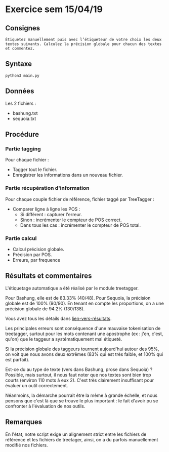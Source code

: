 # Exercice sem 15/04/19

## Consignes

`Étiquetez manuellement puis avec l’étiqueteur de votre choix les deux textes suivants. Calculez la précision globale pour chacun des textes et commentez.`

## Syntaxe

`python3 main.py`

## Données

Les 2 fichiers :
- bashung.txt
- sequoia.txt

## Procédure

### Partie tagging

Pour chaque fichier :
- Tagger tout le fichier.
- Enregistrer les informations dans un nouveau fichier.

### Partie récupération d'information

Pour chaque couple fichier de référence, fichier taggé par TreeTagger :
- Comparer ligne à ligne les POS :
    - Si différent : capturer l'erreur.
    - Sinon : incrémenter le compteur de POS correct.
    - Dans tous les cas : incrémenter le compteur de POS total.

### Partie calcul

- Calcul précision globale.
- Précision par POS.
- Erreurs, par frequence

## Résultats et commentaires

L'étiquetage automatique a été réalisé par le module treetagger.

Pour Bashung, elle est de 83.33% (40/48).
Pour Sequoia, la précision globale est de 100% (90/90).
En tenant en compte les proportions, on a une précision globale de 94.2% (130/138).

Vous avez tous les détails dans [lien-vers-résultats](./resultats.txt).

Les principales erreurs sont conséquence d'une mauvaise tokenisation de treetagger, surtout pour les mots contenant une apostrophe (ex : j'en, c'est, qu'on) que le taggeur a systématiquement mal étiqueté.

Si la précision globale des taggeurs tournent aujourd'hui autour des 95%, on voit que nous avons deux extrêmes (83% qui est très faible, et 100% qui est parfait).

Est-ce du au type de texte (vers dans Bashung, prose dans Sequoia) ? Possible, mais surtout, il nous faut noter que nos textes sont bien trop courts (environ 110 mots à eux 2). C'est très clairement insuffisant pour évaluer un outil correctement.

Néanmoins, la démarche pourrait être la même à grande échelle, et nous pensons que c'est là que se trouve le plus important : le fait d'avoir pu se confronter à l'évaluation de nos outils.

## Remarques

En l'état, notre script exige un alignement strict entre les fichiers de référence et les fichiers de treetager, ainsi, on a du parfois manuellement modifié nos fichiers.

